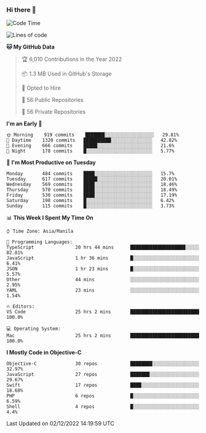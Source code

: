 ### Hi there 👋

<!--START_SECTION:waka-->
![Code Time](http://img.shields.io/badge/Code%20Time-3%2C444%20hrs%2026%20mins-blue)

![Lines of code](https://img.shields.io/badge/From%20Hello%20World%20I%27ve%20Written-2%20Million%20lines%20of%20code-blue)

**🐱 My GitHub Data** 

> 🏆 6,010 Contributions in the Year 2022
 > 
> 📦 1.3 MB Used in GitHub's Storage 
 > 
> 💼 Opted to Hire
 > 
> 📜 56 Public Repositories 
 > 
> 🔑 56 Private Repositories  
 > 
**I'm an Early 🐤** 

```text
🌞 Morning    919 commits    ███████░░░░░░░░░░░░░░░░░░   29.81% 
🌆 Daytime    1320 commits   ██████████░░░░░░░░░░░░░░░   42.82% 
🌃 Evening    666 commits    █████░░░░░░░░░░░░░░░░░░░░   21.6% 
🌙 Night      178 commits    █░░░░░░░░░░░░░░░░░░░░░░░░   5.77%

```
📅 **I'm Most Productive on Tuesday** 

```text
Monday       484 commits    ████░░░░░░░░░░░░░░░░░░░░░   15.7% 
Tuesday      617 commits    █████░░░░░░░░░░░░░░░░░░░░   20.01% 
Wednesday    569 commits    ████░░░░░░░░░░░░░░░░░░░░░   18.46% 
Thursday     570 commits    ████░░░░░░░░░░░░░░░░░░░░░   18.49% 
Friday       530 commits    ████░░░░░░░░░░░░░░░░░░░░░   17.19% 
Saturday     198 commits    █░░░░░░░░░░░░░░░░░░░░░░░░   6.42% 
Sunday       115 commits    █░░░░░░░░░░░░░░░░░░░░░░░░   3.73%

```


📊 **This Week I Spent My Time On** 

```text
⌚︎ Time Zone: Asia/Manila

💬 Programming Languages: 
TypeScript               20 hrs 44 mins      ████████████████████░░░░░   82.81% 
JavaScript               1 hr 36 mins        █░░░░░░░░░░░░░░░░░░░░░░░░   6.41% 
JSON                     1 hr 23 mins        █░░░░░░░░░░░░░░░░░░░░░░░░   5.57% 
Other                    44 mins             ░░░░░░░░░░░░░░░░░░░░░░░░░   2.95% 
YAML                     23 mins             ░░░░░░░░░░░░░░░░░░░░░░░░░   1.54%

🔥 Editors: 
VS Code                  25 hrs 2 mins       █████████████████████████   100.0%

💻 Operating System: 
Mac                      25 hrs 2 mins       █████████████████████████   100.0%

```

**I Mostly Code in Objective-C** 

```text
Objective-C              30 repos            ████████░░░░░░░░░░░░░░░░░   32.97% 
JavaScript               27 repos            ███████░░░░░░░░░░░░░░░░░░   29.67% 
Swift                    17 repos            ████░░░░░░░░░░░░░░░░░░░░░   18.68% 
PHP                      6 repos             █░░░░░░░░░░░░░░░░░░░░░░░░   6.59% 
Shell                    4 repos             █░░░░░░░░░░░░░░░░░░░░░░░░   4.4%

```



 Last Updated on 02/12/2022 14:19:59 UTC
<!--END_SECTION:waka-->


<!--
**rad182/rad182** is a ✨ _special_ ✨ repository because its `README.md` (this file) appears on your GitHub profile.

Here are some ideas to get you started:

- 🔭 I’m currently working on ...
- 🌱 I’m currently learning ...
- 👯 I’m looking to collaborate on ...
- 🤔 I’m looking for help with ...
- 💬 Ask me about ...
- 📫 How to reach me: ...
- 😄 Pronouns: ...
- ⚡ Fun fact: ...
-->
